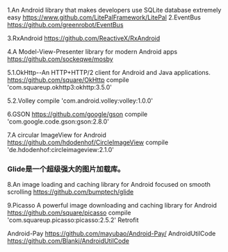 1.An Android library that makes developers use SQLite database extremely easy
https://www.github.com/LitePalFramework/LitePal
2.EventBus
https://github.com/greenrobot/EventBus

3.RxAndroid
https://github.com/ReactiveX/RxAndroid

4.A Model-View-Presenter library for modern Android apps
https://github.com/sockeqwe/mosby

5.1.OkHttp--An HTTP+HTTP/2 client for Android and Java applications.
https://github.com/square/OkHttp
compile 'com.squareup.okhttp3:okhttp:3.5.0'

5.2.Volley
compile 'com.android.volley:volley:1.0.0'

6.GSON
https://github.com/google/gson
compile 'com.google.code.gson:gson:2.8.0'

7.A circular ImageView for Android
https://github.com/hdodenhof/CircleImageView
compile 'de.hdodenhof:circleimageview:2.1.0'

### Glide是一个超级强大的图片加载库。
8.An image loading and caching library for Android focused on smooth scrolling
https://github.com/bumptech/glide

9.Picasso  A powerful image downloading and caching library for Android
https://github.com/square/picasso
compile 'com.squareup.picasso:picasso:2.5.2'
Retrofit

Android-Pay
https://github.com/mayubao/Android-Pay/
AndroidUtilCode
https://github.com/Blankj/AndroidUtilCode
